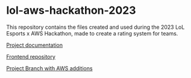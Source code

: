 # lol-aws-hackathon-2023
This repository contains the files created and used during the 2023 LoL Esports x AWS Hackathon, made to create a rating system for teams.

[Project documentation](https://docs.google.com/document/d/11Bt6BGFiA8G27MOTLdIhbEccjsn97kf7mrH-5H57iFU/edit?usp=sharing)

[Frontend repository](https://github.com/mashiourcse/LOL_aws_frontend)

[Project Branch with AWS additions](https://github.com/AdelRCh/lol-hackathon-2023/tree/sakshi-backend)

